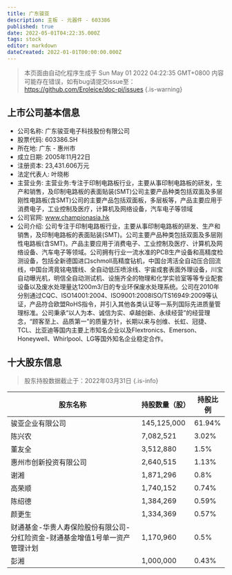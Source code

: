 ```yaml
---
title: 广东骏亚
description: 主板 - 元器件 - 603386
published: true
date: 2022-05-01T04:22:35.000Z
tags: stock
editor: markdown
dateCreated: 2022-01-01T00:00:00.000Z
---
```


> 本页面由自动化程序生成于 Sun May 01 2022 04:22:35 GMT+0800
> 内容可能存在错误，如有bug请提交issue至：https://github.com/Eroleice/doc-pi/issues
{.is-warning}

## 上市公司基本信息
- 公司名称: 广东骏亚电子科技股份有限公司
- 股票代码: 603386.SH
- 所在地: 广东 - 惠州市
- 成立日期: 2005年11月22日
- 注册资本: 23,431.606万元
- 法定代表人: 叶晓彬
- 主营业务: 主营业务:专注于印制电路板行业，主要从事印制电路板的研发，生产和销售，及印制电路板的表面贴装(SMT)公司主要产品种类包括双面及多层刚性电路板(含SMT)公司的主要产品包括双面板，多层板等，产品主要应用于消费电子，工业控制及医疗，计算机及网络设备，汽车电子等领域
- 公司官网: www.championasia.hk
- 公司介绍: 公司专注于印制电路板行业，主要从事印制电路板的研发、生产和销售，及印制电路板的表面贴装(SMT)。公司主要产品种类包括双面及多层刚性电路板(含SMT)。产品主要应用于消费电子、工业控制及医疗、计算机及网络设备、汽车电子等领域。公司拥有行业一流水准的PCB生产设备和高精度检测设备，包括全新德国进口schmoll高精度钻机，中国台湾活全自动压合回流线，中国台湾竟铭电镀线、全自动低压喷涂线、宇宙成套表面外理设备，川宝自动曝光机，明信全自动测试机、设施齐全的物理和化学实验室等等专业配套设备以及废水处理量达1200m3/日的专业环保废水处理系统。公司在2010年分别通过CQC、ISO14001:2004、ISO9001:2008ISO/TS16949:2009等认证，产品符合欧盟RoHS指令，并引入其他各类认证等一系列国际先进质量管理标准。公司秉承“以人为本、诚信为实、卓越创新、永续经营”的经营理念，“顾客至上、品质第一”的质量方针，长期以来与创维、长虹、冠捷、TCL、比亚迪等国内主要上市知名企业以及Flextronics、Emerson、Honeywell、Whirlpool、LG等国外知名企业稳定合作。


## 十大股东信息
> 股东持股数据截止于：2022年03月31日
{.is-info}

| 股东名称 | 持股数量（股） | 持股比例 |
| --- | --- | --- |
| 骏亚企业有限公司 | 145,125,000 | 61.94% |
| 陈兴农 | 7,082,521 | 3.02% |
| 董友全 | 3,512,880 | 1.5% |
| 惠州市创新投资有限公司 | 2,640,515 | 1.13% |
| 谢湘 | 1,871,296 | 0.8% |
| 高荣顺 | 1,740,152 | 0.74% |
| 陈绍德 | 1,384,269 | 0.59% |
| 颜更生 | 1,334,369 | 0.57% |
| 财通基金-华贵人寿保险股份有限公司-分红险资金-财通基金增值1号单一资产管理计划 | 1,170,960 | 0.5% |
| 彭湘 | 1,000,000 | 0.43% |




